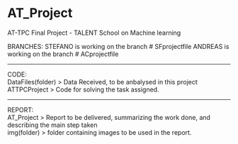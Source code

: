 # AT_Project
AT-TPC Final Project - TALENT School on Machine learning

BRANCHES: 
STEFANO is working on the branch # SFprojectfile
ANDREAS is working on the branch # ACprojectfile

******************************************************  
CODE:  
DataFiles(folder) > Data Received, to be anbalysed in this project  
ATTPCProject      > Code for solving the task assigned.  

******************************************************  
REPORT:  
AT_Project  > Report to be delivered, summarizing the work done, and describing the main step taken  
img(folder) > folder containing images to be used in the report.  
